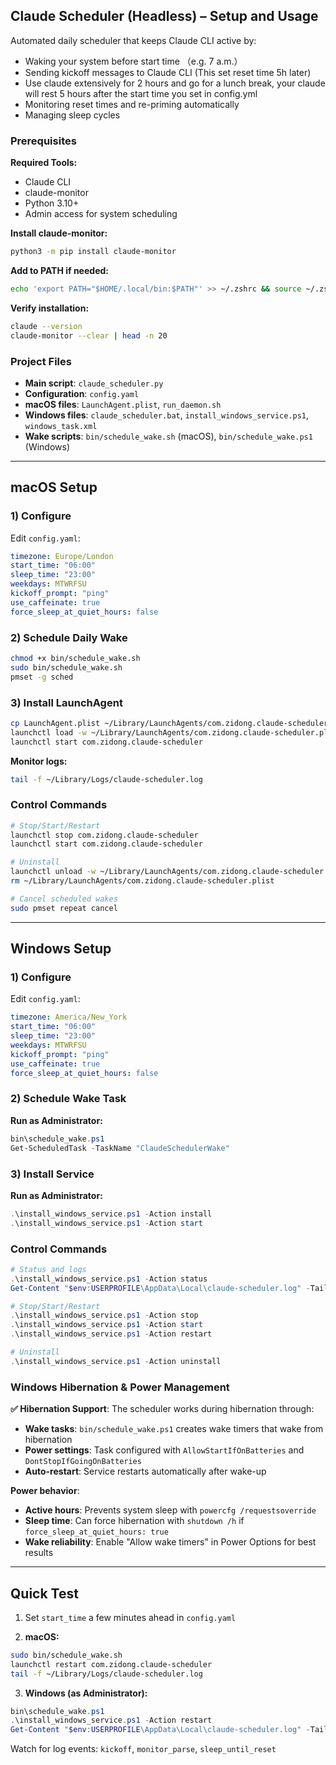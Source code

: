 ## Claude Scheduler (Headless) – Setup and Usage

Automated daily scheduler that keeps Claude CLI active by:
- Waking your system before start time （e.g. 7 a.m.）
- Sending kickoff messages to Claude CLI (This set reset time 5h later)
- Use claude extensively for 2 hours and go for a lunch break, your claude will rest 5 hours after the start time you set in config.yml 
- Monitoring reset times and re-priming automatically
- Managing sleep cycles


### Prerequisites

**Required Tools:**
- Claude CLI
- claude-monitor
- Python 3.10+
- Admin access for system scheduling

**Install claude-monitor:**
```bash
python3 -m pip install claude-monitor
```

**Add to PATH if needed:**
```bash
echo 'export PATH="$HOME/.local/bin:$PATH"' >> ~/.zshrc && source ~/.zshrc
```

**Verify installation:**
```bash
claude --version
claude-monitor --clear | head -n 20
```

### Project Files
- **Main script**: `claude_scheduler.py`
- **Configuration**: `config.yaml`
- **macOS files**: `LaunchAgent.plist`, `run_daemon.sh`
- **Windows files**: `claude_scheduler.bat`, `install_windows_service.ps1`, `windows_task.xml`
- **Wake scripts**: `bin/schedule_wake.sh` (macOS), `bin/schedule_wake.ps1` (Windows)

---

## macOS Setup

### 1) Configure
Edit `config.yaml`:
```yaml
timezone: Europe/London
start_time: "06:00"
sleep_time: "23:00"
weekdays: MTWRFSU
kickoff_prompt: "ping"
use_caffeinate: true
force_sleep_at_quiet_hours: false
```

### 2) Schedule Daily Wake
```bash
chmod +x bin/schedule_wake.sh
sudo bin/schedule_wake.sh
pmset -g sched
```

### 3) Install LaunchAgent
```bash
cp LaunchAgent.plist ~/Library/LaunchAgents/com.zidong.claude-scheduler.plist
launchctl load -w ~/Library/LaunchAgents/com.zidong.claude-scheduler.plist
launchctl start com.zidong.claude-scheduler
```

**Monitor logs:**
```bash
tail -f ~/Library/Logs/claude-scheduler.log
```

### Control Commands
```bash
# Stop/Start/Restart
launchctl stop com.zidong.claude-scheduler
launchctl start com.zidong.claude-scheduler

# Uninstall
launchctl unload -w ~/Library/LaunchAgents/com.zidong.claude-scheduler.plist
rm ~/Library/LaunchAgents/com.zidong.claude-scheduler.plist

# Cancel scheduled wakes
sudo pmset repeat cancel
```

---

## Windows Setup

### 1) Configure
Edit `config.yaml`:
```yaml
timezone: America/New_York
start_time: "06:00"
sleep_time: "23:00"
weekdays: MTWRFSU
kickoff_prompt: "ping"
use_caffeinate: true
force_sleep_at_quiet_hours: false
```

### 2) Schedule Wake Task
**Run as Administrator:**
```powershell
bin\schedule_wake.ps1
Get-ScheduledTask -TaskName "ClaudeSchedulerWake"
```

### 3) Install Service
**Run as Administrator:**
```powershell
.\install_windows_service.ps1 -Action install
.\install_windows_service.ps1 -Action start
```

### Control Commands
```powershell
# Status and logs
.\install_windows_service.ps1 -Action status
Get-Content "$env:USERPROFILE\AppData\Local\claude-scheduler.log" -Tail 20

# Stop/Start/Restart
.\install_windows_service.ps1 -Action stop
.\install_windows_service.ps1 -Action start
.\install_windows_service.ps1 -Action restart

# Uninstall
.\install_windows_service.ps1 -Action uninstall
```

### Windows Hibernation & Power Management

**✅ Hibernation Support**: The scheduler works during hibernation through:
- **Wake tasks**: `bin/schedule_wake.ps1` creates wake timers that wake from hibernation
- **Power settings**: Task configured with `AllowStartIfOnBatteries` and `DontStopIfGoingOnBatteries`
- **Auto-restart**: Service restarts automatically after wake-up

**Power behavior**:
- **Active hours**: Prevents system sleep with `powercfg /requestsoverride`
- **Sleep time**: Can force hibernation with `shutdown /h` if `force_sleep_at_quiet_hours: true`
- **Wake reliability**: Enable "Allow wake timers" in Power Options for best results

---

## Quick Test

1. Set `start_time` a few minutes ahead in `config.yaml`

2. **macOS:**
```bash
sudo bin/schedule_wake.sh
launchctl restart com.zidong.claude-scheduler
tail -f ~/Library/Logs/claude-scheduler.log
```

3. **Windows (as Administrator):**
```powershell
bin\schedule_wake.ps1
.\install_windows_service.ps1 -Action restart
Get-Content "$env:USERPROFILE\AppData\Local\claude-scheduler.log" -Tail 20 -Wait
```

Watch for log events: `kickoff`, `monitor_parse`, `sleep_until_reset`

